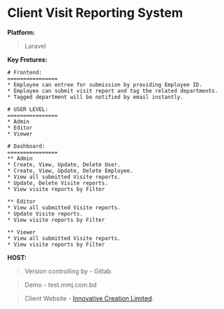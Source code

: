 # Client Visit Reporting System



**Platform:**
> Laravel 

**Key Fretures:**
```
# Frontend: 
================
* Employee can entree for submission by providing Employee ID.
* Employee can submit visit report and tag the related departments.
* Tagged department will be notified by email instantly.

# USER LEVEL: 
================
* Admin
* Editor
* Viewer

# Dashboard: 
================
** Admin
* Create, View, Update, Delete User.
* Create, View, Update, Delete Employee.
* View all submitted Visite reports.
* Update, Delete Visite reports.
* View visite reports by Filter

** Editor
* View all submitted Visite reports.
* Update Visite reports.
* View visite reports by Filter

** Viewer
* View all submitted Visite reports.
* View visite reports by Filter

````

**HOST:**
> Version controlling by - Gitlab.

> Demo - test.mmj.com.bd

> Client Website - [Innovative Creation Limited](https://www.icreation.com.bd/).

